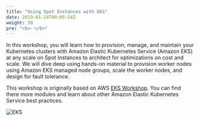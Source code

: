 ```yaml
---
title: "Using Spot Instances with EKS"
date: 2019-01-24T09:05:54Z
weight: 50
pre: "<b>⁃ </b>"
---
```


In this workshop, you will learn how to provision, manage, and maintain your Kubernetes 
clusters with Amazon Elastic Kubernetes Service (Amazon EKS) at any scale on Spot Instances to architect for optimizations on cost and scale. 
We will dive deep using hands-on material to provision worker nodes using Amazon EKS managed node groups, scale the worker nodes, and design for fault tolerance.

This workshop is originally based on AWS [EKS Workshop](https://eksworkshop.com/). You can find 
there more modules and learn about other Amazon Elastic Kubernetes Service best practices.

![EKS](images/using_ec2_spot_instances_with_eks/3-service-animated.gif)


